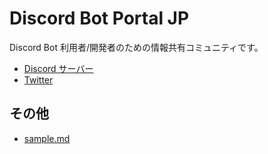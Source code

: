 # Discord Bot Portal JP
Discord Bot 利用者/開発者のための情報共有コミュニティです。

- [Discord サーバー](https://discord.gg/FWw6VqQ)
- [Twitter](https://twitter.com/discordbot_jp)

## その他
- [sample.md](/docs/sample.md)
